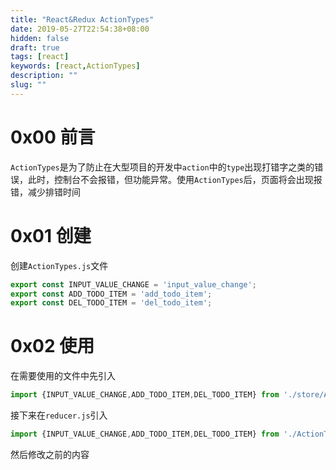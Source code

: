 ```yaml
---
title: "React&Redux ActionTypes"
date: 2019-05-27T22:54:38+08:00
hidden: false
draft: true
tags: [react]
keywords: [react,ActionTypes]
description: ""
slug: ""
---
```


# 0x00 前言
`ActionTypes`是为了防止在大型项目的开发中`action`中的`type`出现打错字之类的错误，此时，控制台不会报错，但功能异常。使用`ActionTypes`后，页面将会出现报错，减少排错时间

# 0x01 创建
创建`ActionTypes.js`文件
```js
export const INPUT_VALUE_CHANGE = 'input_value_change';
export const ADD_TODO_ITEM = 'add_todo_item';
export const DEL_TODO_ITEM = 'del_todo_item';
```
# 0x02 使用
在需要使用的文件中先引入
```js
import {INPUT_VALUE_CHANGE,ADD_TODO_ITEM,DEL_TODO_ITEM} from './store/ActionTypes';
```

接下来在`reducer.js`引入
```js
import {INPUT_VALUE_CHANGE,ADD_TODO_ITEM,DEL_TODO_ITEM} from './ActionTypes';
```

然后修改之前的内容
